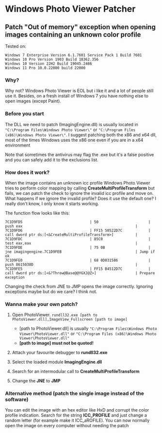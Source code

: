 # Windows Photo Viewer Patcher
## Patch "Out of memory" exception when opening images containing an unknown color profile

Tested on: 
```
Windows 7 Enterprise Version 6.1.7601 Service Pack 1 Build 7601
Windows 10 Pro Version 1903 Build 18362.356
Windows 10 Version 22H2 Build 19045.2486
Windows 11 Pro 10.0.22000 build 22000
```

### Why?

Why not?
Windows Photo Viewer is EOL but i like it and a lot of people still use it. Besides, on a fresh install of Windows 7 you have nothing else to open images (except Paint).

### Before you start

The DLL we need to patch (ImagingEngine.dll) is usually located in ```"C:\Program Files\Windows Photo Viewer\"``` or ```"C:\Program Files (x86)\Windows Photo Viewer\"```.
I suggest patching both the x86 and x64 dll, most of the times Windows uses the x86 one even if you are in a x64 environment

Note that sometimes the antivirus may flag the .exe but it's a false positive and you can safely add it to the exclusions list. 

### How does it work?

When the image contains an unknown icc profile Windows Photo Viewer tries to perform color mapping by calling **CreateMultiProfileTransform** but fails, we can patch the check to ignore the invalid icc profile and move on.
What happens if we ignore the invalid profile? Does it use the default one? I really don't know, I only know it starts working.

The function flow looks like this:

```
7C1D9FD5                               | 50                       | push eax                                                    |
7C1D9FD6                               | FF15 50522D7C            | call dword ptr ds:[<&CreateMultiProfileTransform>]          |
7C1D9FDC                               | 85C0                     | test eax,eax                                                |
7C1D9FDE                               | 75 0B                    | jne imagingengine.7C1D9FEB                                  | Jump if ok
7C1D9FE0                               | 68 0D031586              | push 8615030D                                               |
7C1D9FE5                               | FF15 B4512D7C            | call dword ptr ds:[<&?Throw@Base@@YGXJ@Z>]                  | Prepare exception
```

Changing the check from JNE to JMP opens the image correctly. Ignoring exceptions maybe but do we care? I think not.

### Wanna make your own patch?

1) Open PhotoViewer. ```rundll32.exe [path to PhotoViewer.dll],ImageView_Fullscreen [path to image]```

    - [path to PhotoViewer.dll] is usually ```"C:\Program Files\Windows Photo Viewer\PhotoViewer.dll"``` or ```"C:\Program Files (x86)\Windows Photo Viewer\PhotoViewer.dll"```
    - **[path to image] must not be quoted!**

2) Attach your favourite debugger to **rundll32.exe**
3) Select the loaded module **ImagingEngine.dll**
4) Search for an intermodular call to **CreateMultiProfileTransform**
5) Change the **JNE** to **JMP**

### Alternative method (patch the single image instead of the software)

You can edit the image with an hex editor like HxD and corrupt the color profile indication.
Search for the string **ICC_PROFILE** and just change a random letter (for example make it ICC_aROFILE).
You can now normally open the image on every computer without needing the patch